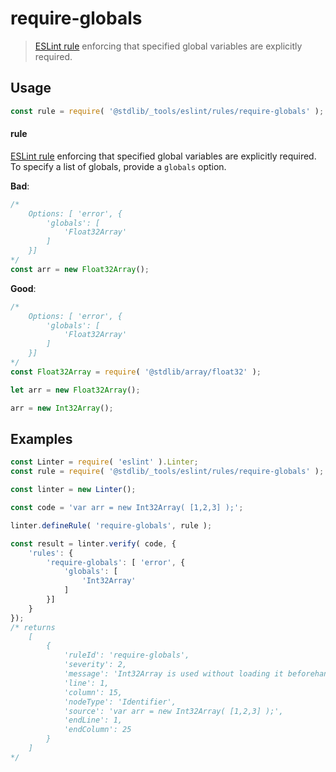 <!--

@license Apache-2.0

Copyright (c) 2018 The Stdlib Authors.

Licensed under the Apache License, Version 2.0 (the "License");
you may not use this file except in compliance with the License.
You may obtain a copy of the License at

   http://www.apache.org/licenses/LICENSE-2.0

Unless required by applicable law or agreed to in writing, software
distributed under the License is distributed on an "AS IS" BASIS,
WITHOUT WARRANTIES OR CONDITIONS OF ANY KIND, either express or implied.
See the License for the specific language governing permissions and
limitations under the License.

-->

# require-globals

> [ESLint rule][eslint-rules] enforcing that specified global variables are explicitly required.

<section class="intro">

</section>

<!-- /.intro -->

<section class="usage">

## Usage

```javascript
const rule = require( '@stdlib/_tools/eslint/rules/require-globals' );
```

#### rule

[ESLint rule][eslint-rules] enforcing that specified global variables are explicitly required. To specify a list of globals, provide a `globals` option.

**Bad**:

<!-- eslint-disable stdlib/require-globals -->

```javascript
/*
    Options: [ 'error', {
        'globals': [
            'Float32Array'
        ]
    }]
*/
const arr = new Float32Array();
```

**Good**:

<!-- eslint-disable stdlib/require-globals -->

```javascript
/*
    Options: [ 'error', {
        'globals': [
            'Float32Array'
        ]
    }]
*/
const Float32Array = require( '@stdlib/array/float32' );

let arr = new Float32Array();

arr = new Int32Array();
```

</section>

<!-- /.usage -->

<section class="examples">

## Examples

<!-- eslint no-undef: "error" -->

```javascript
const Linter = require( 'eslint' ).Linter;
const rule = require( '@stdlib/_tools/eslint/rules/require-globals' );

const linter = new Linter();

const code = 'var arr = new Int32Array( [1,2,3] );';

linter.defineRule( 'require-globals', rule );

const result = linter.verify( code, {
    'rules': {
        'require-globals': [ 'error', {
            'globals': [
                'Int32Array'
            ]
        }]
    }
});
/* returns
    [
        {
            'ruleId': 'require-globals',
            'severity': 2,
            'message': 'Int32Array is used without loading it beforehand via require()',
            'line': 1,
            'column': 15,
            'nodeType': 'Identifier',
            'source': 'var arr = new Int32Array( [1,2,3] );',
            'endLine': 1,
            'endColumn': 25
        }
    ]
*/
```

</section>

<!-- /.examples -->

<!-- Section for related `stdlib` packages. Do not manually edit this section, as it is automatically populated. -->

<section class="related">

</section>

<!-- /.related -->

<!-- Section for all links. Make sure to keep an empty line after the `section` element and another before the `/section` close. -->

<section class="links">

[eslint-rules]: https://eslint.org/docs/developer-guide/working-with-rules

</section>

<!-- /.links -->
